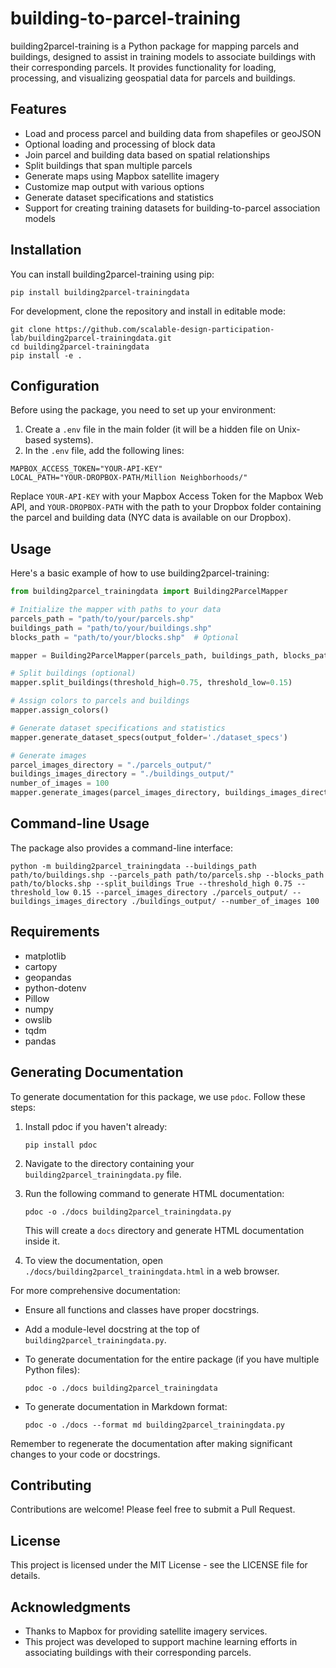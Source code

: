 # building-to-parcel-training

building2parcel-training is a Python package for mapping parcels and buildings, designed to assist in training models to associate buildings with their corresponding parcels. It provides functionality for loading, processing, and visualizing geospatial data for parcels and buildings.

## Features

- Load and process parcel and building data from shapefiles or geoJSON
- Optional loading and processing of block data
- Join parcel and building data based on spatial relationships
- Split buildings that span multiple parcels
- Generate maps using Mapbox satellite imagery
- Customize map output with various options
- Generate dataset specifications and statistics
- Support for creating training datasets for building-to-parcel association models

## Installation

You can install building2parcel-training using pip:

```
pip install building2parcel-trainingdata
```

For development, clone the repository and install in editable mode:

```
git clone https://github.com/scalable-design-participation-lab/building2parcel-trainingdata.git
cd building2parcel-trainingdata
pip install -e .
```

## Configuration

Before using the package, you need to set up your environment:

1. Create a `.env` file in the main folder (it will be a hidden file on Unix-based systems).
2. In the `.env` file, add the following lines:

```
MAPBOX_ACCESS_TOKEN="YOUR-API-KEY"
LOCAL_PATH="YOUR-DROPBOX-PATH/Million Neighborhoods/"
```

Replace `YOUR-API-KEY` with your Mapbox Access Token for the Mapbox Web API, and `YOUR-DROPBOX-PATH` with the path to your Dropbox folder containing the parcel and building data (NYC data is available on our Dropbox).

## Usage

Here's a basic example of how to use building2parcel-training:

```python
from building2parcel_trainingdata import Building2ParcelMapper

# Initialize the mapper with paths to your data
parcels_path = "path/to/your/parcels.shp"
buildings_path = "path/to/your/buildings.shp"
blocks_path = "path/to/your/blocks.shp"  # Optional

mapper = Building2ParcelMapper(parcels_path, buildings_path, blocks_path)

# Split buildings (optional)
mapper.split_buildings(threshold_high=0.75, threshold_low=0.15)

# Assign colors to parcels and buildings
mapper.assign_colors()

# Generate dataset specifications and statistics
mapper.generate_dataset_specs(output_folder='./dataset_specs')

# Generate images
parcel_images_directory = "./parcels_output/"
buildings_images_directory = "./buildings_output/"
number_of_images = 100
mapper.generate_images(parcel_images_directory, buildings_images_directory, number_of_images)
```

## Command-line Usage

The package also provides a command-line interface:

```
python -m building2parcel_trainingdata --buildings_path path/to/buildings.shp --parcels_path path/to/parcels.shp --blocks_path path/to/blocks.shp --split_buildings True --threshold_high 0.75 --threshold_low 0.15 --parcel_images_directory ./parcels_output/ --buildings_images_directory ./buildings_output/ --number_of_images 100
```

## Requirements

- matplotlib
- cartopy
- geopandas
- python-dotenv
- Pillow
- numpy
- owslib
- tqdm
- pandas

## Generating Documentation

To generate documentation for this package, we use `pdoc`. Follow these steps:

1. Install pdoc if you haven't already:

   ```
   pip install pdoc
   ```

2. Navigate to the directory containing your `building2parcel_trainingdata.py` file.

3. Run the following command to generate HTML documentation:

   ```
   pdoc -o ./docs building2parcel_trainingdata.py
   ```

   This will create a `docs` directory and generate HTML documentation inside it.

4. To view the documentation, open `./docs/building2parcel_trainingdata.html` in a web browser.

For more comprehensive documentation:

- Ensure all functions and classes have proper docstrings.
- Add a module-level docstring at the top of `building2parcel_trainingdata.py`.
- To generate documentation for the entire package (if you have multiple Python files):

  ```
  pdoc -o ./docs building2parcel_trainingdata
  ```

- To generate documentation in Markdown format:

  ```
  pdoc -o ./docs --format md building2parcel_trainingdata.py
  ```

Remember to regenerate the documentation after making significant changes to your code or docstrings.

## Contributing

Contributions are welcome! Please feel free to submit a Pull Request.

## License

This project is licensed under the MIT License - see the LICENSE file for details.

## Acknowledgments

- Thanks to Mapbox for providing satellite imagery services.
- This project was developed to support machine learning efforts in associating buildings with their corresponding parcels.
